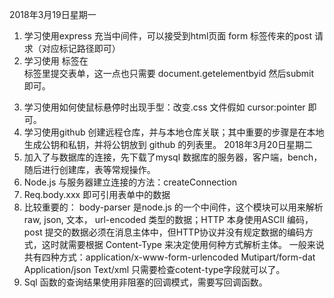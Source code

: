 2018年3月19日星期一
1.	学习使用express 充当中间件，可以接受到html页面 form 标签传来的post 请求（对应标记路径即可）
2.	学习使用 <a> 标签在 <form> 标签里提交表单，这一点也只需要 document.getelementbyid 然后submit 即可。
3.	学习使用如何使鼠标悬停时出现手型：改变.css 文件假如 cursor:pointer 即可。
4.	学习使用github 创建远程仓库，并与本地仓库关联；其中重要的步骤是在本地生成公钥和私钥，并将公钥放到 github 的列表里。 
2018年3月20日星期二
1.	加入了与数据库的连接，先下载了mysql 数据库的服务器，客户端，bench，随后进行创建库，表等常规操作。
2.	Node.js 与服务器建立连接的方法：createConnection
3.	Req.body.xxx 即可引用表单中的数据
4.	比较重要的： body-parser 是node.js 的一个中间件，这个模块可以用来解析 raw, json, 文本， url-encoded 类型的数据；HTTP 本身使用ASCII 编码，post 提交的数据必须在消息主体中，但HTTP协议并没有规定数据的编码方式，这时就需要根据 Content-Type 来决定使用何种方式解析主体。
一般来说共有四种方式：application/x-www-form-urlencoded
Mutipart/form-dat
Application/json
Text/xml
只需要检查cotent-type字段就可以了。
5.	Sql 函数的查询结果使用非阻塞的回调模式，需要写回调函数。
